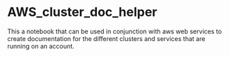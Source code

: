 # AWS_cluster_doc_helper

This a notebook that can be used in conjunction with aws web services to create documentation for the different clusters and services that are running on an account.
